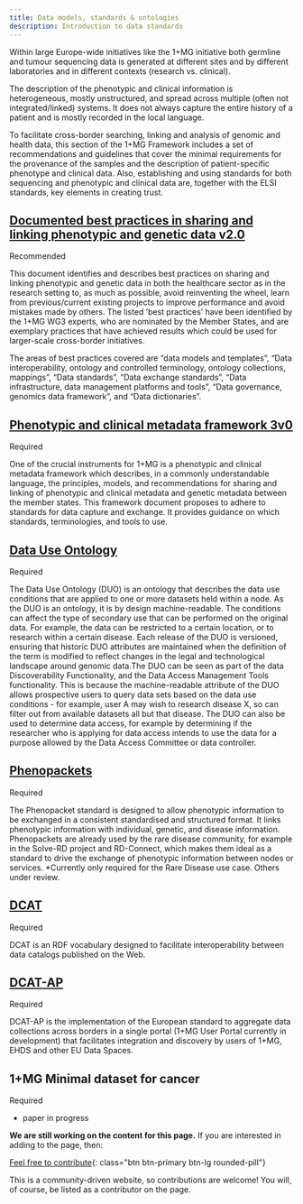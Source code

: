 ```yaml
---
title: Data models, standards & ontologies
description: Introduction to data standards
---
```


Within large Europe-wide initiatives like the 1+MG initiative both germline and tumour sequencing data is generated at different sites and by different laboratories and in different contexts (research vs. clinical).

The description of the phenotypic and clinical information is heterogeneous, mostly unstructured, and spread across multiple (often not integrated/linked) systems. It does not always capture the entire history of a patient and is mostly recorded in the local language.

To facilitate cross-border searching, linking and analysis of genomic and health data, this section of the 1+MG Framework includes a set of recommendations and guidelines that cover the minimal requirements for the provenance of the samples and the description of patient-specific phenotype and clinical data. Also, establishing and using standards for both sequencing and phenotypic and clinical data are, together with the ELSI standards, key elements in creating trust.

## [Documented best practices in sharing and linking phenotypic and genetic data v2.0](https://zenodo.org/record/7342855) 
<span class="badge badge-dark">Recommended<i class="fa-solid fa-thumbs-up"></i></span>

This document identifies and describes best practices on sharing and linking phenotypic and genetic data in both the healthcare sector as in the research setting to, as much as possible, avoid reinventing the wheel, learn from previous/current existing projects to improve performance and avoid mistakes made by others. The listed ’best practices’ have been identified by the 1+MG WG3 experts, who are nominated by the Member States, and are exemplary practices that have achieved results which could be used for larger-scale cross-border initiatives.

The areas of best practices covered are “data models and templates”, “Data interoperability, ontology and controlled terminology, ontology collections, mappings”, “Data standards”, “Data exchange standards”, “Data infrastructure, data management platforms and tools”, “Data governance, genomics data framework”, and “Data dictionaries”.

## [Phenotypic and clinical metadata framework 3v0](https://zenodo.org/records/10058688) 
<span class="badge badge-warning">Required<i class="fa-sharp fa-regular fa-star"></i></span>

One of the crucial instruments for 1+MG is a phenotypic and clinical metadata framework which describes, in a commonly understandable language, the principles, models, and recommendations for sharing and linking of phenotypic and clinical metadata and genetic metadata between the member states.  This framework document proposes to adhere to standards for data capture and exchange.  It provides guidance on which standards, terminologies, and tools to use.  

## [Data Use Ontology](https://www.ga4gh.org/product/data-use-ontology-duo/) 
<span class="badge badge-warning">Required<i class="fa-sharp fa-regular fa-star"></i></span>

The Data Use Ontology (DUO) is an ontology that describes the data use conditions that are applied to one or more datasets held within a node. As the DUO is an ontology, it is by design machine-readable. The conditions can affect the type of secondary use that can be performed on the original data. For example, the data can be restricted to a certain location, or to research within a certain disease. Each release of the DUO is versioned, ensuring that historic DUO attributes are maintained when the definition of the term is modified to reflect changes in the legal and technological landscape around genomic data.The DUO can be seen as part of the data Discoverability Functionality, and the Data Access Management Tools functionality. This is because the machine-readable attribute of the DUO allows prospective users to query data sets based on the data use conditions - for example, user A may wish to research disease X, so can filter out from available datasets all but that disease. The DUO can also be used to determine data access, for example by determining if the researcher who is applying for data access intends to use the data for a purpose allowed by the Data Access Committee or data controller.

## [Phenopackets](https://www.ga4gh.org/product/phenopackets/) 
<span class="badge badge-warning">Required<i class="fa-sharp fa-regular fa-star"></i></span>

The Phenopacket standard is designed to allow phenotypic information to be exchanged in a consistent standardised and structured format. It links phenotypic information with individual, genetic, and disease information. Phenopackets are already used by the rare disease community, for example in the Solve-RD project and RD-Connect, which makes them ideal as a standard to drive the exchange of phenotypic information between nodes or services.
*Currently only required for the Rare Disease use case.  Others under review.

## [DCAT](https://www.w3.org/TR/vocab-dcat-3/) 
<span class="badge badge-warning">Required<i class="fa-sharp fa-regular fa-star"></i></span>

DCAT is an RDF vocabulary designed to facilitate interoperability between data catalogs published on the Web.

## [DCAT-AP](https://joinup.ec.europa.eu/collection/semantic-interoperability-community-semic/solution/dcat-application-profile-data-portals-europe/release/11) 
<span class="badge badge-warning">Required<i class="fa-sharp fa-regular fa-star"></i></span>

DCAT-AP is the implementation of the European standard to aggregate data collections across borders in a single portal (1+MG User Portal currently in development) that facilitates integration and discovery by users of 1+MG, EHDS and other EU Data Spaces.



## 1+MG Minimal dataset for cancer 
<span class="badge badge-warning">Required<i class="fa-sharp fa-regular fa-star"></i></span> 

* paper in progress



**We are still working on the content for this page.** If you are interested in adding to the page, then:

[Feel free to contribute](how_to_contribute){: class="btn btn-primary btn-lg rounded-pill"}

This is a community-driven website, so contributions are welcome! You will, of course, be listed as a contributor on the page.
